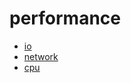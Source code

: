 # performance

* [io](/performance/io/README.md)
* [network](/performance/network/README.md)
* [cpu](/performance/cpu/README.md)